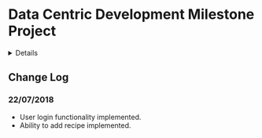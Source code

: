 # Data Centric Development Milestone Project
<details><summary>Details</summary>
- The aim of this project is to build a data-driven web application that allows users to store and access cooking recipes.
- Users will be able to add, edit and delete recipes.
- Recipes stored will be grouped base on their attributes such as cuisines, country of origin, allergens, ingredients, etc. Such groups will be clickable to reveal recipes that fall into their respective categories.
- On top of basic grouping, users will also be able to search for recipes.
- The application will provide user registeration and authentication for better security. (i.e. users can only edit or delete recipes they created)

</details>

## Change Log

### 22/07/2018
- User login functionality implemented.
- Ability to add recipe implemented.